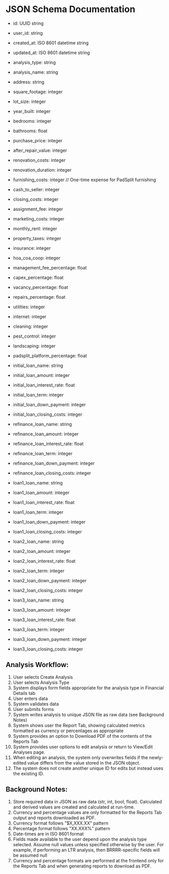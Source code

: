 # JSON Schema Documentation

- id: UUID string
- user_id: string
- created_at: ISO 8601 datetime string
- updated_at: ISO 8601 datetime string
- analysis_type: string
- analysis_name: string

- address: string
- square_footage: integer
- lot_size: integer
- year_built: integer
- bedrooms: integer
- bathrooms: float

- purchase_price: integer
- after_repair_value: integer
- renovation_costs: integer
- renovation_duration: integer
- furnishing_costs: integer  // One-time expense for PadSplit furnishing
- cash_to_seller: integer
- closing_costs: integer
- assignment_fee: integer
- marketing_costs: integer

- monthly_rent: integer

- property_taxes: integer
- insurance: integer
- hoa_coa_coop: integer
- management_fee_percentage: float
- capex_percentage: float
- vacancy_percentage: float
- repairs_percentage: float
- utilities: integer
- internet: integer
- cleaning: integer
- pest_control: integer
- landscaping: integer
- padsplit_platform_percentage: float

- initial_loan_name: string
- initial_loan_amount: integer
- initial_loan_interest_rate: float
- initial_loan_term: integer
- initial_loan_down_payment: integer
- initial_loan_closing_costs: integer

- refinance_loan_name: string
- refinance_loan_amount: integer
- refinance_loan_interest_rate: float
- refinance_loan_term: integer
- refinance_loan_down_payment: integer
- refinance_loan_closing_costs: integer

- loan1_loan_name: string
- loan1_loan_amount: integer
- loan1_loan_interest_rate: float
- loan1_loan_term: integer
- loan1_loan_down_payment: integer
- loan1_loan_closing_costs: integer

- loan2_loan_name: string
- loan2_loan_amount: integer
- loan2_loan_interest_rate: float
- loan2_loan_term: integer
- loan2_loan_down_payment: integer
- loan2_loan_closing_costs: integer

- loan3_loan_name: string
- loan3_loan_amount: integer
- loan3_loan_interest_rate: float
- loan3_loan_term: integer
- loan3_loan_down_payment: integer
- loan3_loan_closing_costs: integer

## Analysis Workflow:
1. User selects Create Analysis
2. User selects Analysis Type
3. System displays form fields appropriate for the analysis type in Financial Details tab
4. User enters data
5. System validates data 
6. User submits forms
7. System writes analysis to unique JSON file as raw data (see Background Notes)
8. System shows user the Report Tab, showing calculated metrics formatted as currency or percentages as appropriate
9. System provides an option to Download PDF of the contents of the Reports Tab
10. System provides user options to edit analysis or return to View/Edit Analyses page.
11. When editing an analysis, the system only overwrites fields if the newly-edited value differs from the value stored in the JSON object.
12. The system does not create another unique ID for edits but instead uses the existing ID.

## Background Notes:
1. Store required data in JSON as raw data (str, int, bool, float). Calculated and derived values are created and calculated at run-time.
2. Currency and percentage values are only formatted for the Reports Tab output and reports downloaded as PDF.
3. Currency format follows "$X,XXX.XX" pattern
4. Percentage format follows "XX.XXX%" pattern
5. Date-times are in ISO 8601 format
6. Fields made available to the user depend upon the analysis type selected. Assume null values unless specified otherwise by the user. For example, if performing an LTR analysis, then BRRRR-specific fields will be assumed null
7. Currency and percentage formats are performed at the frontend only for the Reports Tab and when generating reports to download as PDF.